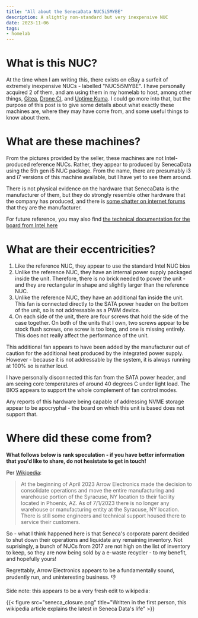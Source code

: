 ```yaml
---
title: "All about the SenecaData NUC5i5MYBE"
description: A slightly non-standard but very inexpensive NUC
date: 2023-11-06
tags:
- homelab
---
```

# What is this NUC?
At the time when I am writing this, there exists on eBay a surfeit of extremely inexpensive NUCs - labelled "NUC5i5MYBE". I have personally acquired 2 of them, and am using them in my homelab to host, among other things, [Gitea](https://github.com/go-gitea/gitea), [Drone CI](https://www.drone.io/), and [Uptime Kuma](https://github.com/louislam/uptime-kuma). I could go more into that, but the purpose of this post is to give some details about what exactly these machines are, where they may have come from, and some useful things to know about them.

# What are these machines?
From the pictures provided by the seller, these machines are not Intel-produced reference NUCs. Rather, they appear to produced by SenecaData using the 5th gen i5 NUC package. From the name, there are presumably i3 and i7 versions of this machine available, but I have yet to see them around.

There is not physical evidence on the hardware that SenecaData is the manufacturer of them, but they do strongly resemble other hardware that the company has produced, and there is [some chatter on internet forums](https://forums.servethehome.com/index.php?threads/intel-nuc5i5mybe-i5-5300u-vpro-4gb-ram-custom-case-45.37552/) that they are the manufacturer.

For future reference, you may also find [the technical documentation for the board from Intel here](https://www.intel.com/content/dam/support/us/en/documents/boardsandkits/NUC5i5MYBE_TechProdSpec.pdf)

# What are their eccentricities?
1. Like the reference NUC, they appear to use the standard Intel NUC bios
2. Unlike the reference NUC, they have an internal power supply packaged inside the unit. Therefore, there is no brick needed to power the unit - and they are rectangular in shape and slightly larger than the reference NUC.
3. Unlike the reference NUC, they have an additional fan inside the unit. This fan is connected directly to the SATA power header on the bottom of the unit, so is not addressable as a PWM device.
4. On each side of the unit, there are four screws that hold the side of the case together. On both of the units that I own, two screws appear to be stock flush screws, one screw is too long, and one is missing entirely. This does not really affect the performance of the unit.

This additional fan appears to have been added by the manufacturer out of caution for the additional heat produced by the integrated power supply. However - because it is not addressable by the system, it is always running at 100% so is rather loud.

I have personally disconnected this fan from the SATA power header, and am seeing core temperatures of around 40 degrees C under light load. The BIOS appears to support the whole complement of fan control modes.

Any reports of this hardware being capable of addressing NVME storage appear to be apocryphal - the board on which this unit is based does not support that.

# Where did these come from?
**What follows below is rank speculation - if you have better information that you'd like to share, do not hesistate to get in touch!**

Per [Wikipedia](https://en.wikipedia.org/wiki/Seneca_Data):

> At the beginning of April 2023 Arrow Electronics made the decision to consolidate operations and move the entire manufacturing and warehouse portion of the Syracuse, NY location to their facility located in Phoenix, AZ. As of 7/1/2023 there is no longer any warehouse or manufacturing entity at the Syracuse, NY location. There is still some engineers and technical support housed there to service their customers. 

So - what I think happened here is that Seneca's corporate parent decided to shut down their operations and liquidate any remaining inventory. Not suprisingly, a bunch of NUCs from 2017 are not high on the list of inventory to keep, so they are now being sold by a e-waste recycler - to my benefit, and hopefully yours!

Regrettably, Arrow Electronics appears to be a fundamentally sound, prudently run, and uninteresting business. 👎

Side note: this appears to be a very fresh edit to wikipedia:

{{< figure src="seneca_closure.png" title="Written in the first person, this wikipedia article explains the latest in Seneca Data's life" >}}

